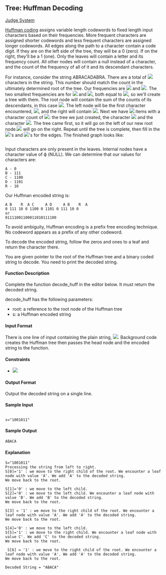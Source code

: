 ## Tree: Huffman Decoding

[Judge System](https://www.hackerrank.com/challenges/tree-huffman-decoding/problem?h_r=internal-search)

[Huffman coding](https://en.wikipedia.org/wiki/Huffman_coding) assigns variable length codewords to fixed length input characters based on their frequencies. More frequent characters are assigned shorter codewords and less frequent characters are assigned longer codewords. All edges along the path to a character contain a code digit. If they are on the left side of the tree, they will be a 0 (zero). If on the right, they'll be a 1 (one). Only the leaves will contain a letter and its frequency count. All other nodes will contain a null instead of a character, and the count of the frequency of all of it and its descendant characters.

For instance, consider the string ABRACADABRA. There are a total of <img src="https://latex.codecogs.com/svg.latex?\Large&space;11"> characters in the string. This number should match the count in the ultimately determined root of the tree. Our frequencies are <img src="https://latex.codecogs.com/svg.latex?\Large&space;A=5,B=2,R=2,C=1"> and <img src="https://latex.codecogs.com/svg.latex?\Large&space;D=1">. The two smallest frequencies are for <img src="https://latex.codecogs.com/svg.latex?\Large&space;C"> and <img src="https://latex.codecogs.com/svg.latex?\Large&space;D">, both equal to <img src="https://latex.codecogs.com/svg.latex?\Large&space;1">, so we'll create a tree with them. The root node will contain the sum of the counts of its descendants, in this case <img src="https://latex.codecogs.com/svg.latex?\Large&space;1+1=2">. The left node will be the first character encountered, <img src="https://latex.codecogs.com/svg.latex?\Large&space;C">, and the right will contain <img src="https://latex.codecogs.com/svg.latex?\Large&space;D">. Next we have <img src="https://latex.codecogs.com/svg.latex?\Large&space;3"> items with a character count of <img src="https://latex.codecogs.com/svg.latex?\Large&space;2">: the tree we just created, the character <img src="https://latex.codecogs.com/svg.latex?\Large&space;B"> and the character <img src="https://latex.codecogs.com/svg.latex?\Large&space;R">. The tree came first, so it will go on the left of our new root node.<img src="https://latex.codecogs.com/svg.latex?\Large&space;B"> will go on the right. Repeat until the tree is complete, then fill in the <img src="https://latex.codecogs.com/svg.latex?\Large&space;1">'s and <img src="https://latex.codecogs.com/svg.latex?\Large&space;0">'s for the edges. The finished graph looks like:

![]()

Input characters are only present in the leaves. Internal nodes have a character value of ϕ (NULL). We can determine that our values for characters are:
```
A - 0
B - 111
C - 1100
D - 1101
R - 10
```
Our Huffman encoded string is:
```
A B    R  A C     A D     A B    R  A
0 111 10 0 1100 0 1101 0 111 10 0
or
01111001100011010111100
```
To avoid ambiguity, Huffman encoding is a prefix free encoding technique. No codeword appears as a prefix of any other codeword.

To decode the encoded string, follow the zeros and ones to a leaf and return the character there.

You are given pointer to the root of the Huffman tree and a binary coded string to decode. You need to print the decoded string.

#### Function Description

Complete the function decode_huff in the editor below. It must return the decoded string.

decode_huff has the following parameters:

- root: a reference to the root node of the Huffman tree
- s: a Huffman encoded string

#### Input Format

There is one line of input containing the plain string, <img src="https://latex.codecogs.com/svg.latex?\Large&space;s">. Background code creates the Huffman tree then passes the head node and the encoded string to the function.

#### Constraints
- <img src="https://latex.codecogs.com/svg.latex?\Large&space;1\le{|s|}\le{25}">

#### Output Format

Output the decoded string on a single line.

#### Sample Input

![]()
```
s="1001011"
```
#### Sample Output
```
ABACA
```
#### Explanation
```
S="1001011"
Processing the string from left to right.
S[0]='1' : we move to the right child of the root. We encounter a leaf node with value 'A'. We add 'A' to the decoded string.
We move back to the root.

S[1]='0' : we move to the left child. 
S[2]='0' : we move to the left child. We encounter a leaf node with value 'B'. We add 'B' to the decoded string.
We move back to the root.

S[3] = '1' : we move to the right child of the root. We encounter a leaf node with value 'A'. We add 'A' to the decoded string.
We move back to the root.

S[4]='0' : we move to the left child. 
S[5]='1' : we move to the right child. We encounter a leaf node with value C'. We add 'C' to the decoded string.
We move back to the root.

 S[6] = '1' : we move to the right child of the root. We encounter a leaf node with value 'A'. We add 'A' to the decoded string.
We move back to the root.

Decoded String = "ABACA"
```
